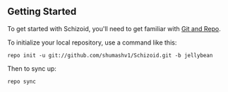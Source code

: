 Getting Started
---------------

To get started with Schizoid, you'll need to get
familiar with [Git and Repo](http://source.android.com/download/using-repo).

To initialize your local repository, use a command like this:

    repo init -u git://github.com/shumashv1/Schizoid.git -b jellybean

Then to sync up:

    repo sync
